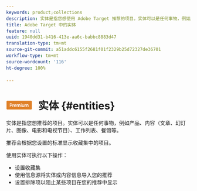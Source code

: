 ```yaml
---
keywords: product;collections
description: 实体是指您想使用 Adobe Target 推荐的项目。实体可以是任何事物，例如产品、内容（文章、幻灯片、图像、电影和电视节目）、工作列表、餐馆等。
title: Adobe Target 中的实体
feature: null
uuid: 1940dd31-b416-413e-aa6c-babbc8883d47
translation-type: tm+mt
source-git-commit: a51addc6155f2681f01f2329b25d72327de36701
workflow-type: tm+mt
source-wordcount: '116'
ht-degree: 100%

---
```



# ![PREMIUM](/help/assets/premium.png) 实体 {#entities}

实体是指您想推荐的项目。实体可以是任何事物，例如产品、内容（文章、幻灯片、图像、电影和电视节目）、工作列表、餐馆等。

推荐会根据您设置的标准显示收藏集中的项目。

使用实体可执行以下操作：

* 设置收藏集
* 使用信息源将实体或内容信息导入您的推荐
* 设置排除项以阻止某些项目在您的推荐中显示


